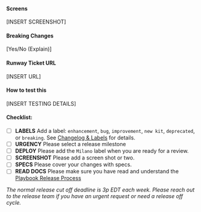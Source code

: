 #### Screens

[INSERT SCREENSHOT]

#### Breaking Changes

[Yes/No (Explain)]

#### Runway Ticket URL

[INSERT URL]

#### How to test this

[INSERT TESTING DETAILS]

#### Checklist:

- [ ] **LABELS** Add a label: `enhancement`, `bug`, `improvement`, `new kit`, `deprecated`, or `breaking`. See [Changelog & Labels](https://github.com/powerhome/playbook/wiki/Changelog-&-Labels) for details.
- [ ] **URGENCY** Please select a release milestone
- [ ] **DEPLOY** Please add the `Milano` label when you are ready for a review.
- [ ] **SCREENSHOT** Please add a screen shot or two.
- [ ] **SPECS** Please cover your changes with specs.
- [ ] **READ DOCS** Please make sure you have read and understand the [Playbook Release Process](https://github.com/powerhome/playbook/wiki/Playbook-Releases)

*The normal release cut off deadline is 3p EDT each week. Please reach out to the release team if you have an urgent request or need a release off cycle.*

